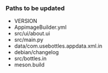 ### Paths to be updated
- VERSION
- AppimageBuilder.yml
- src/ui/about.ui
- src/main.py
- data/com.usebottles.appdata.xml.in
- debian/changelog
- src/bottles.in
- meson.build